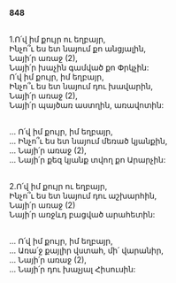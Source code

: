 **848**

\
1.Ո՛վ իմ քույր ու եղբայր,\
Ինչո՞ւ ես ետ նայում քո անցյալին,\
Նայի՛ր առաջ (2),\
Նայի՛ր խաչին գամված քո Փրկչին:\
Ո՛վ իմ քույր, իմ եղբայր,\
Ինչո՞ւ ես ետ նայում դու խավարին,\
Նայի՛ր առաջ (2),\
Նայի՛ր պայծառ աստղին, առավոտին:

\
 ... Ո՛վ իմ քույր, իմ եղբայր,\
 ... Ինչո՞ւ ես ետ նայում մեռած կյանքին,\
 ... Նայի՛ր առաջ (2),\
 ... Նայի՛ր քեզ կյանք տվող քո Արարչին:

\
2.Ո՛վ իմ քույր ու եղբայր,\
Ինչո՞ւ ես ետ նայում դու աշխարհին,\
Նայի՛ր առաջ (2)\
Նայի՛ր առջևդ բացված արահետին:

\
 ... Ո՛վ իմ քույր, իմ եղբայր,\
 ... Առա՛ջ քայլիր վստահ, մի՛ վարանիր,\
 ... Նայի՛ր առաջ (2),\
 ... Նայի՛ր դու խաչյալ Հիսուսին:
